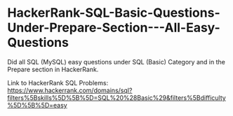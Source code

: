 # HackerRank-SQL-Basic-Questions-Under-Prepare-Section---All-Easy-Questions
Did all SQL (MySQL) easy questions under SQL (Basic) Category and in the Prepare section in HackerRank.

Link to HackerRank SQL Problems: https://www.hackerrank.com/domains/sql?filters%5Bskills%5D%5B%5D=SQL%20%28Basic%29&filters%5Bdifficulty%5D%5B%5D=easy
